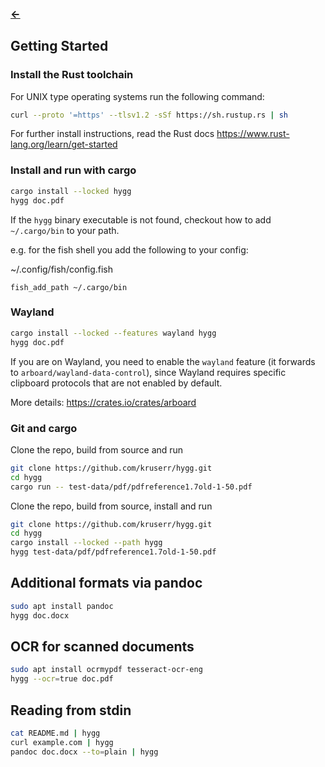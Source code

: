### [<-](../README.md)

## Getting Started
### Install the Rust toolchain
For UNIX type operating systems run the following command:
```sh
curl --proto '=https' --tlsv1.2 -sSf https://sh.rustup.rs | sh
```

For further install instructions, read the Rust docs https://www.rust-lang.org/learn/get-started

### Install and run with cargo
```sh
cargo install --locked hygg
hygg doc.pdf
```

If the `hygg` binary executable is not found, checkout how to add `~/.cargo/bin` to your path.

e.g. for the fish shell you add the following to your config:

~/.config/fish/config.fish
```fish
fish_add_path ~/.cargo/bin
```

### Wayland
```sh
cargo install --locked --features wayland hygg
hygg doc.pdf
```
If you are on Wayland, you need to enable the `wayland` feature (it forwards to `arboard/wayland-data-control`), since Wayland requires specific clipboard protocols that are not enabled by default.

More details: https://crates.io/crates/arboard

### Git and cargo
Clone the repo, build from source and run
```sh
git clone https://github.com/kruserr/hygg.git
cd hygg
cargo run -- test-data/pdf/pdfreference1.7old-1-50.pdf
```

Clone the repo, build from source, install and run
```sh
git clone https://github.com/kruserr/hygg.git
cd hygg
cargo install --locked --path hygg
hygg test-data/pdf/pdfreference1.7old-1-50.pdf
```

## Additional formats via pandoc
```sh
sudo apt install pandoc
hygg doc.docx
```

## OCR for scanned documents
```sh
sudo apt install ocrmypdf tesseract-ocr-eng
hygg --ocr=true doc.pdf
```

## Reading from stdin
```sh
cat README.md | hygg
curl example.com | hygg
pandoc doc.docx --to=plain | hygg
```
